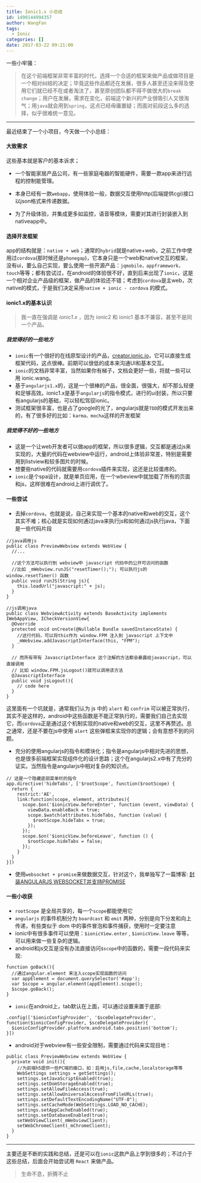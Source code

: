 ```yaml
---
title: Ionic1.x 小总结
id: 1490144994357
author: WangFan
tags:
  - Ionic
categories: []
date: 2017-03-22 09:21:00
---
```

一些小牢骚：
>在这个前端框架非常丰富的时代，选择一个合适的框架来做产品或做项目是一个相对纠结的决定；毕竟这些作品都还在发展，很多人甚至还没来得及使用它们就已经不在或者淘汰了，甚至原创团队都不得不做很大的`break change`；用户在发展，需求在变化，前端这个新兴的产业很吸引人又很淘气；用`java`就会用到`spring`，这点已经毋庸置疑；而面对前段这么多的选择，似乎很难统一意见。

---
最近结束了一个小项目，今天做一个小总结：
<!--more-->
#### 大致需求
这些基本就是客户的基本诉求；
- 一个智能家居产品公司，有一些家庭电器的智能硬件，需要一款app来进行远程的控制能管理。

- 本身已经有一款`webapp`，使用体验一般，数据交互使用http(后端提供cgi)接口以json格式来传递数据。

- 为了升级体验，并集成更多如监控，语音等模块，需要对其进行封装嵌入到nativeapp中。

#### 选择开发框架
app的结构就是：`native + web`；通常的`hybrid`就是native+web，之前工作中使用过`cordova`(那时候还是`phonegap`)，它本身只是一个web和native交互的框架，没有ui，要么自己实现，要么使用一些开源产品：`jqmobile，appframework，touch`等等；都有尝试过，在android的体验很不好，直到后来出现了`ionic`，这是一个相对企业产品级的框架，做产品的体验还不错；考虑到`cordova`是主web，次native的模式，于是我们决定采用`native + ionic - cordova` 的模式。

#### ionic1.x的基本认识
> 我一直在强调是 *ionic1.x* ，因为 ionic2 和 ionic1 基本不兼容，甚至不是同一个产品。

##### 我觉得好的一些地方
- `ionic`有一个很好的在线原型设计的产品，[creator.ionic.io](http://creator.ionic.io)，它可以直接生成框架代码，这点很棒。前期可以很低的成本来沟通UI和基本交互。
- `ionic`的文档非常丰富，当然如果你有梯子，文档会更好一些，将就一些可以用 ionic.wang。
- 基于`angularjs1.x`的，这是一个很棒的产品，很全面，很强大，却不那么轻便和足够高效。ionic1.x是基于`angularjs`的指令模式，进行的ui封装，所以只要有angularjs的基础，可以轻松驾驭ionic。
- 测试框架很丰富，也是占了google的光了，angularjs就是`TDD`的模式开发出来的，有了很多好的比如：`karma，mocha`这样的开发框架

##### 我觉得不好的一些地方
- 这是一个让web开发者可以做app的框架，所以很多逻辑，交互都是通过js来实现的，大量的代码在webview中运行，android上体验非常差，特别是需要用到listview和较多图片的时候。
- 想要些native的代码就需要用`cordova`插件来实现，这还是比较蛋疼的。
- `ionic`是个spa设计，就是单页应用，在一个wbeview中就加载了所有的页面和js，这样很难在android上进行调优了。

#### 一些尝试
- 去掉`cordova`，也就是说，自己来实现一个基本的native和web的交互，这个其实不难；核心就是实现如何通过java来执行js和如何通过js执行java，下面是一些代码片段 

```
//java调用js
public class PreviewWebview extends WebView {
  //...
  
  //这个方法可以执行到 webview中 javascript 代码中的公开可访问的函数
  //比如 _mWebview.runJS("resetTimer();"); 可以执行js的 window.resetTimer() 函数
  public void runJS(String js){
    this.loadUrl("javascript:" + js);
  }
}

```
```
//js调用java
public class WebviewActivity extends BaseActivity implements IWebAppView, ICheckVersionView{
  @Override
  protected void onCreate(@Nullable Bundle savedInstanceState) {
    //这行代码，可以将this作为 window.FPM 注入到 javascript 上下文中
    _mWebview.addJavascriptInterface(this, "FPM");
  }
  
  // 而所有带有 JavascriptInterface 这个注解的方法都会暴露给javascript，可以直接调用
  // 比如 window.FPM.jsLogout()就可以调用该方法
  @JavascriptInterface
  public void jsLogout(){
    // code here
  }
}
```
这里面有一个坑就是，通常我们认为 js 中的 `alert` 和 `confrim` 可以被正常执行，其实不是这样的，android中这些函数是不能正常执行的，需要我们自己去实现它，而`cordova`正是通过这个机制实现的native和web的交互，这里不再赘述。总之通常，还是不要在js中使用 `alert` 这些弹框来实现你的逻辑；会有意想不到的问题。

- 充分的使用angularjs的指令和模块化；指令是angularjs中相对先进的思想，也是很多前端框架实现组件化的设计思路；这个在angularjs2.x中有了充分的证实。当然指令是angularjs中相对复杂的知识点。

```
// 这是一个隐藏底部菜单栏的指令
app.directive('hideTabs', ['$rootScope', function($rootScope) {
  return {
    restrict:'AE',
    link:function(scope, element, attributes){
      scope.$on('$ionicView.beforeEnter', function (event, viewData) {
        viewData.enableBack = true;
        scope.$watch(attributes.hideTabs, function (value) {
          $rootScope.hideTabs = true;
        });
      });
      scope.$on('$ionicView.beforeLeave', function () {
        $rootScope.hideTabs = false;
      });
    }
  }
}])
```
- 使用`websocket + promise`来做数据交互，针对这个，我单独写了一篇博客: [封装ANGULARJS WEBSOCKET并支持PROMISE](http://blog.yunplus.io/%E5%B0%81%E8%A3%85Angularjs-Websocket%E5%B9%B6%E6%94%AF%E6%8C%81Promise/)

#### 一些小收获
- `rootScope` 是全局共享的，每一个`scope`都能使用它
- `angularjs` 的事件机制分为 `boardcast` 和 `emit` 两种，分别是向下分发和向上传递，有些类似于 dom 中的事件冒泡和事件捕获，使用时一定要注意
- ionic中有很多事件可以使用：`$ionicView.enter` , `$ionicView.leave` 等等，可以用来做一些复杂的逻辑。
- android和js交互是没有办法直接访问`$scope`中的函数的，需要一段代码来实现:
```
function goBack(){
  //通过angular.element 来注入scope实现函数的访问
  var appElement = document.querySelector('#app');
  var $scope = angular.element(appElement).scope();
  $scope.goBack();
}
```
- `ionic`在android上，tab默认在上面，可以通过设置来置于底部:
```
.config(['$ionicConfigProvider', '$sceDelegateProvider', function($ionicConfigProvider, $sceDelegateProvider){
  $ionicConfigProvider.platform.android.tabs.position('bottom');
}])
```
- android对于webview有一些安全限制，需要通过代码来实现目地：
```
public class PreviewWebview extends WebView {
  private void init(){
    //为前端h5提供一些PC端的接口，如：启用js,file,cache,localstorage等等
    WebSettings settings = getSettings();
    settings.setJavaScriptEnabled(true);
    settings.setDomStorageEnabled(true);
    settings.setAllowFileAccess(true);
    settings.setAllowUniversalAccessFromFileURLs(true);
    settings.setDefaultTextEncodingName("UTF-8");
    settings.setCacheMode(WebSettings.LOAD_NO_CACHE);
    settings.setAppCacheEnabled(true);
    settings.setDatabaseEnabled(true);
    setWebViewClient(_mWebviewClient);
    setWebChromeClient(_mChromeClient);
  }
}
```

--- 
主要还是不断的实践和总结，还是可以在`ionic`这款产品上学到很多的；不过介于这些总结，后面会开始尝试用 `React` 来做产品。

>生命不息，折腾不止